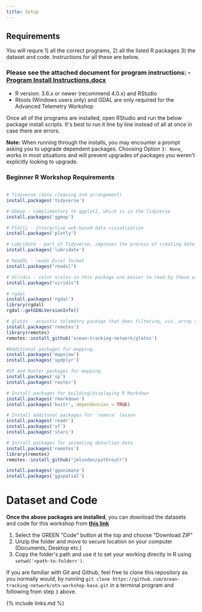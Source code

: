 ```yaml
---
title: Setup
---
```


## Requirements

You will requre 1) all the correct programs, 2) all the listed R packages 3) the dataset and code. Instructions for all these are below.


### Please see the attached document for program instructions: - [Program Install Instructions.docx](/Resources/install_instructions.docx)
-  R version: 3.6.x or newer (recommend 4.0.x) and RStudio
-  Rtools (Windows users only) and GDAL are only required for the Advanced Telemetry Workshop

Once all of the programs are installed, open RStudio and run the below package install scripts. It's best to run it line by line instead of all at once in case there are errors.

<b>Note:</b> When running through the installs, you may encounter a prompt asking you to upgrade dependent packages. Choosing Option `3: None`, works in most situations and will prevent upgrades of packages you weren't explicitly looking to upgrade.

### Beginner R Workshop Requirements

```r

# Tidyverse (data cleaning and arrangement)
install.packages('tidyverse')

# GGmap - complimentary to ggplot2, which is in the Tidyverse
install.packages('ggmap')

# Plotly - Interactive web-based data visualization
install.packages('plotly')

# Lubridate - part of Tidyverse, improves the process of creating date objects
install.packages('lubridate')

# ReadXL - reads Excel format
install.packages("readxl")

# Viridis - color scales in this package are easier to read by those with colorblindness, and print well in grey scale.
install.packages("viridis")

# rgdal
install.packages('rgdal')
library(rgdal)
rgdal::getGDALVersionInfo()

# glatos - acoustic telemetry package that does filtering, vis, array simulation, etc.
install.packages('remotes')
library(remotes) 
remotes::install_github('ocean-tracking-network/glatos')

#Additional packages for mapping.
install.packages('mapview')
install.packages('spdplyr')

#SP and Raster packages for mapping.
install.packages('sp')
install.packages('raster')

# Install packages for building/displaying R Markdown
install.packages('rmarkdown')
install.packages('knitr', dependencies = TRUE)

# Install additonal packages for `remora` lesson
install.packages('readr')
install.packages('sf')
install.packages('stars')

# Install packages for animating detection data
install.packages('remotes')
library(remotes) 
remotes::install_github("jmlondon/pathroutr")

install.packages('gganimate')
install.packages('ggspatial')


```

# Dataset and Code

<b>Once the above packages are installed</b>, you can download the datasets and code for this workshop from <b>[this link](https://github.com/ocean-tracking-network/2023-canssi-ecr-workshop/tree/master)</b>

1. Select the GREEN "Code" button at the top and choose "Download ZIP"
2. Unzip the folder and move to secure location on your computer (Documents, Desktop etc.)
3. Copy the folder's path and use it to set your working directly in R using `setwd('<path-to-folder>')`.

If you are familiar with Git and Github, feel free to clone this repository as you normally would, by running `git clone https://github.com/ocean-tracking-network/otn-workshop-base.git` in a terminal program and following from step `3` above.






{% include links.md %}
